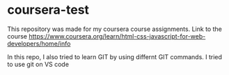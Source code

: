 # coursera-test
This repository was made for my coursera course assignments.
Link to the course https://www.coursera.org/learn/html-css-javascript-for-web-developers/home/info

In this repo, I also tried to learn GIT by using differnt GIT commands.
I tried to use git on VS code